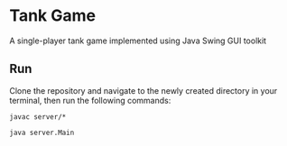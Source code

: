 # Tank Game
A single-player tank game implemented using Java Swing GUI toolkit
## Run
Clone the repository and navigate to the newly created directory in your terminal, then run the following commands:

`javac server/*`

`java server.Main`
